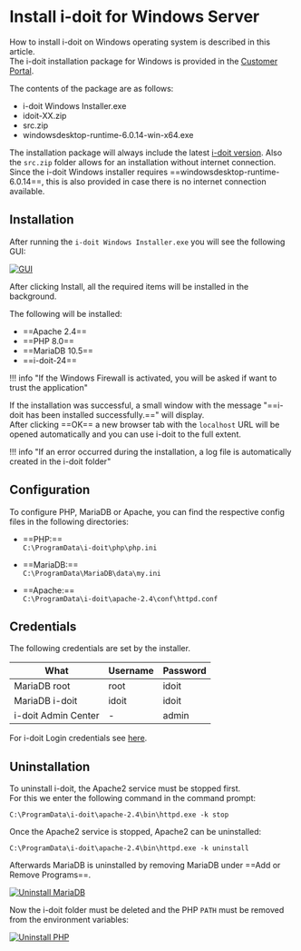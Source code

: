 # Install i-doit for Windows Server

How to install i-doit on Windows operating system is described in this article.<br>
The i-doit installation package for Windows is provided in the [Customer Portal](../../../system-administration/customer-portal.md).

The contents of the package are as follows:

- i-doit Windows Installer.exe
- idoit-XX.zip
- src.zip
- windowsdesktop-runtime-6.0.14-win-x64.exe

The installation package will always include the latest [i-doit version](../../../version-history/index.md). Also the `src.zip` folder allows for an installation without internet connection.<br>
Since the i-doit Windows installer requires ==windowsdesktop-runtime-6.0.14==, this is also provided in case there is no internet connection available.

## Installation

After running the `i-doit Windows Installer.exe` you will see the following GUI:

[![GUI](../../../assets/images/en/installation/manual-installation/microsoft-windows-server/i-doit-windows/1-idw.png)](../../../assets/images/en/installation/manual-installation/microsoft-windows-server/i-doit-windows/1-idw.png)

After clicking Install, all the required items will be installed in the background.

The following will be installed:

- ==Apache 2.4==
- ==PHP 8.0==
- ==MariaDB 10.5==
- ==i-doit-24==

!!! info "If the Windows Firewall is activated, you will be asked if want to trust the application"

If the installation was successful, a small window with the message "==i-doit has been installed successfully.==" will display.<br>
After clicking ==OK== a new browser tab with the `localhost` URL will be opened automatically and you can use i-doit to the full extent.

!!! info "If an error occurred during the installation, a log file is automatically created in the i-doit folder"

## Configuration

To configure PHP, MariaDB or Apache, you can find the respective config files in the following directories:

- ==PHP:==<br>
    `C:\ProgramData\i-doit\php\php.ini`

- ==MariaDB:==<br>
    `C:\ProgramData\MariaDB\data\my.ini`

- ==Apache:==<br>
    `C:\ProgramData\i-doit\apache-2.4\conf\httpd.conf`

## Credentials

The following credentials are set by the installer.

| What | Username | Password |
|-|-|-|
| MariaDB root | root | idoit |
| MariaDB i-doit | idoit | idoit |
| i-doit Admin Center | - | admin |

For i-doit Login credentials see [here](../../../basics/initial-login.md).

## Uninstallation

To uninstall i-doit, the Apache2 service must be stopped first.<br>
For this we enter the following command in the command prompt:

```
C:\ProgramData\i-doit\apache-2.4\bin\httpd.exe -k stop
```

Once the Apache2 service is stopped, Apache2 can be uninstalled:

```
C:\ProgramData\i-doit\apache-2.4\bin\httpd.exe -k uninstall
```

Afterwards MariaDB is uninstalled by removing MariaDB under ==Add or Remove Programs==.

[![Uninstall MariaDB](../../../assets/images/en/installation/manual-installation/microsoft-windows-server/i-doit-windows/2-idw.png)](../../../assets/images/en/installation/manual-installation/microsoft-windows-server/i-doit-windows/2-idw.png)

Now the i-doit folder must be deleted and the PHP `PATH` must be removed from the environment variables:

[![Uninstall PHP](../../../assets/images/en/installation/manual-installation/microsoft-windows-server/i-doit-windows/3-idw.png)](../../../assets/images/en/installation/manual-installation/microsoft-windows-server/i-doit-windows/3-idw.png)
